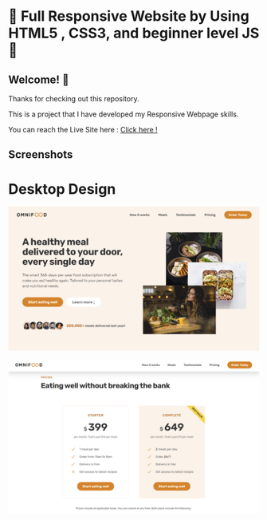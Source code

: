 # 👋 Full Responsive Website by Using HTML5 , CSS3, and beginner level JS 👋


## Welcome! 👋

Thanks for checking out this repository.

This is a project that I have developed my Responsive Webpage skills.

You can reach the Live Site here : [Click here !](https://erenymo.github.io/food-based-website/) 

## Screenshots

# Desktop Design

![Desktop Design Preview](./img/design/design-desktop.png)

![Desktop Design Preview](./img/design/design-desktop-2.png)
